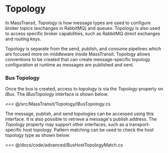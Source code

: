 # Topology

In MassTransit, _Topology_ is how message types are used to configure broker topics (exchanges in RabbitMQ) and queues. Topology is also used to access specific broker capabilities, such as RabbitMQ direct exchanges and routing keys.

Topology is separate from the send, publish, and consume pipelines which are focused more on middleware inside MassTransit. Topology allows conventions to be created that can create message-specific topology configuration at runtime as messages are published and sent.

### Bus Topology

Once the bus is created, access to topology is via the _Topology_ property on _IBus_. The _IBusTopology_ interface is shown below.

<<< @/src/MassTransit/Topology/IBusTopology.cs

The message, publish, and send topologies can be accessed using this interface. It is also possible to retrieve a message's publish address. The _Topology_ property may support other interfaces, such as a transport-specific host topology. Pattern matching can be used to check the host topology type as shown below.

<<< @/docs/code/advanced/BusHostTopologyMatch.cs

